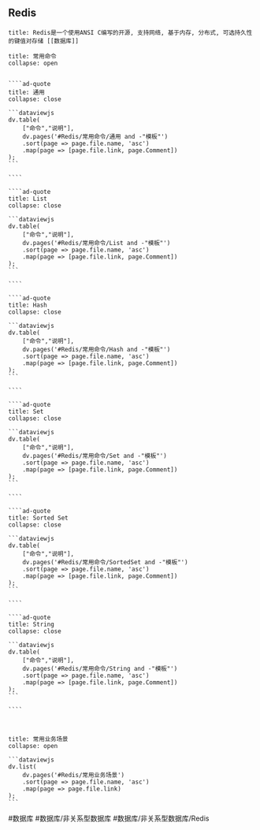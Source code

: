 ## Redis

```ad-abstract
title: Redis是一个使用ANSI C编写的开源, 支持网络, 基于内存, 分布式, 可选持久性的键值对存储 [[数据库]]
```

`````ad-tip
title: 常用命令
collapse: open


````ad-quote
title: 通用
collapse: close

```dataviewjs
dv.table(
	["命令","说明"],
	dv.pages('#Redis/常用命令/通用 and -"模板"')
	.sort(page => page.file.name, 'asc')
	.map(page => [page.file.link, page.Comment])
);
```

````

````ad-quote
title: List
collapse: close

```dataviewjs
dv.table(
	["命令","说明"],
	dv.pages('#Redis/常用命令/List and -"模板"')
	.sort(page => page.file.name, 'asc')
	.map(page => [page.file.link, page.Comment])
);
```

````

````ad-quote
title: Hash
collapse: close

```dataviewjs
dv.table(
	["命令","说明"],
	dv.pages('#Redis/常用命令/Hash and -"模板"')
	.sort(page => page.file.name, 'asc')
	.map(page => [page.file.link, page.Comment])
);
```

````

````ad-quote
title: Set
collapse: close

```dataviewjs
dv.table(
	["命令","说明"],
	dv.pages('#Redis/常用命令/Set and -"模板"')
	.sort(page => page.file.name, 'asc')
	.map(page => [page.file.link, page.Comment])
);
```

````

````ad-quote
title: Sorted Set
collapse: close

```dataviewjs
dv.table(
	["命令","说明"],
	dv.pages('#Redis/常用命令/SortedSet and -"模板"')
	.sort(page => page.file.name, 'asc')
	.map(page => [page.file.link, page.Comment])
);
```

````

````ad-quote
title: String
collapse: close

```dataviewjs
dv.table(
	["命令","说明"],
	dv.pages('#Redis/常用命令/String and -"模板"')
	.sort(page => page.file.name, 'asc')
	.map(page => [page.file.link, page.Comment])
);
```

````



`````

````ad-info
title: 常用业务场景
collapse: open

```dataviewjs
dv.list(
	dv.pages('#Redis/常用业务场景')
	.sort(page => page.file.name, 'asc')
	.map(page => page.file.link)
);
```

````

#数据库 #数据库/非关系型数据库 #数据库/非关系型数据库/Redis